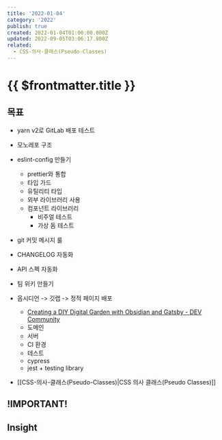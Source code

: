 ```yaml
---
title: '2022-01-04'
category: '2022'
publish: true
created: 2022-01-04T01:00:00.000Z
updated: 2022-09-05T03:06:17.800Z
related:
  - CSS-의사-클래스(Pseudo-Classes)
---
```


# {{ $frontmatter.title }}

## 목표

- yarn v2로 GitLab 배포 테스트
- 모노레포 구조
- eslint-config 만들기
  - prettier와 통합
  - 타입 가드
  - 유틸리티 타입
  - 외부 라이브러리 사용
  - 컴포넌트 라이브러리
    - 비주얼 테스트
    - 가상 돔 테스트
- git 커밋 메시지 룰
- CHANGELOG 자동화
- API 스펙 자동화
- 팀 위키 만들기
- 옵시디언 -> 깃랩 -> 정적 페이지 배포

  - [Creating a DIY Digital Garden with Obsidian and Gatsby - DEV Community](https://dev.to/joeholmes/creating-a-diy-digital-garden-with-obsidian-and-gatsby-378e)
  - 도메인
  - 서버
  - CI 환경
  - 테스트
  - cypress
  - jest + testing library

- [[CSS-의사-클래스(Pseudo-Classes)|CSS 의사 클래스(Pseudo Classes)]]

## !IMPORTANT!

## Insight
